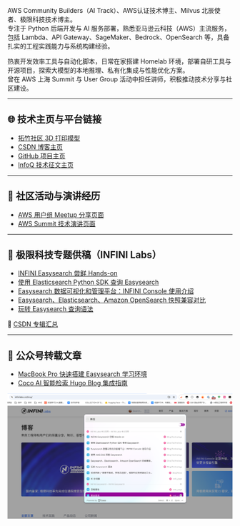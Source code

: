 AWS Community Builders（AI Track）、AWS认证技术博主、Milvus 北辰使者、极限科技技术博主。  
专注于 Python 后端开发与 AI 服务部署，熟悉亚马逊云科技（AWS）主流服务，包括 Lambda、API Gateway、SageMaker、Bedrock、OpenSearch 等，具备扎实的工程实践能力与系统构建经验。

热衷开发效率工具与自动化脚本，日常在家搭建 Homelab 环境，部署自研工具与开源项目，探索大模型的本地推理、私有化集成与性能优化方案。  
曾在 AWS 上海 Summit 与 User Group 活动中担任讲师，积极推动技术分享与社区建设。

---

## 🌐 技术主页与平台链接

- [拓竹社区 3D 打印模型](https://makerworld.com.cn/zh/@cloud9/upload)  
- [CSDN 博客主页](https://blog.csdn.net/weixin_38781498)  
- [GitHub 项目主页](https://github.com/Xu-Hardy)  
- [InfoQ 技术征文主页](https://www.infoq.cn/u/awscom/)

---

## 🎤 社区活动与演讲经历

- [AWS 用户组 Meetup 分享页面](https://dev.amazoncloud.cn/activity/activityDetail/meetup?id=6768e9f6ac1c0261e67a8d2a)  
- [AWS Summit 技术演讲页面](https://dev.amazoncloud.cn/activity/activityDetail/techtalk?id=66546017b21b48067e5632c5)

---

## 🧪 极限科技专题供稿（INFINI Labs）

- [INFINI Easysearch 尝鲜 Hands-on](https://infinilabs.cn/blog/2024/infini-easysearch-hands-on/)
- [使用 Elasticsearch Python SDK 查询 Easysearch](https://infinilabs.cn/blog/2024/querying-easysearch-using-the-elasticsearch-python-sdk/)
- [Easysearch 数据可视化和管理平台：INFINI Console 使用介绍](https://infinilabs.cn/blog/2024/easysearch-data-visualization-and-management-platform-infini-console-user-guide/)
- [Easysearch、Elasticsearch、Amazon OpenSearch 快照兼容对比](https://infinilabs.cn/blog/2024/comparison-of-snapshot-compatibility-between-easysearch-elasticsearch-and-opensearch/)
- [玩转 Easysearch 查询语法](https://infinilabs.cn/blog/2024/mastering-easysearch-syntax/)

📁 [CSDN 专辑汇总](https://blog.csdn.net/weixin_38781498/category_12715439.html)

---

## 📮 公众号转载文章

- [MacBook Pro 快速搭建 Easysearch 学习环境](https://mp.weixin.qq.com/s/4uyXHzuxuMHnWWd4UnShSg)  
- [Coco AI 智能检索 Hugo Blog 集成指南](https://mp.weixin.qq.com/s/SwHxXuGOWRgZDONXRVPy-w)



![技术演讲封面](https://raw.githubusercontent.com/Xu-Hardy/picgo-imh/master/image-20250401143152394.png)







